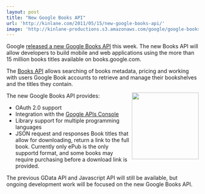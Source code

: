 ```yaml
---
layout: post
title: "New Google Books API"
url: 'http://kinlane.com/2011/05/15/new-google-books-api/'
image: 'http://kinlane-productions.s3.amazonaws.com/google/google-books-logo.jpg'
---
```


Google [released a new Google Books API][1] this week. The new Books API will allow developers to build mobile and web applications using the more than 15 million books titles available on books.google.com.

The [Books API][2] allows searching of books metadata, pricing and working with users Google Book accounts to retrieve and manage their bookshelves and the titles they contain.

The new Google Books API provides:<img src="http://kinlane-productions.s3.amazonaws.com/google/google-books-logo.jpg" alt="" width="175" align="right" />

  * OAuth 2.0 support
  * Integration with the [Google APIs Console][3]
  * Library support for multiple programming languages
  * JSON request and responses
Book titles that allow for downloading, return a link to the full book. Currently only ePub is the only supportd format, and some books may require purchasing before a download link is provided.

The previous GData API and Javascript API will still be available, but ongoing development work will be focused on the new Google Books API.

   [1]: http://googlecode.blogspot.com/2011/05/new-books-api-for-developers.html (released a new Google Books API)
   [2]: https://code.google.com/apis/books/docs/v1/using.html (Books API)
   [3]: https://code.google.com/apis/console (Google APIs Console)
